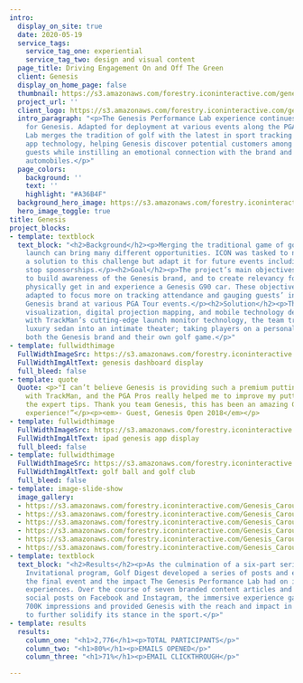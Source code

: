 ```yaml
---
intro:
  display_on_site: true
  date: 2020-05-19
  service_tags:
    service_tag_one: experiential
    service_tag_two: design and visual content
  page_title: Driving Engagement On and Off The Green
  client: Genesis
  display_on_home_page: false
  thumbnail: https://s3.amazonaws.com/forestry.iconinteractive.com/genesis-hero1.jpg
  project_url: ''
  client_logo: https://s3.amazonaws.com/forestry.iconinteractive.com/genesis-logo@2x.png
  intro_paragraph: "<p>The Genesis Performance Lab experience continues to drive value
    for Genesis. Adapted for deployment at various events along the PGA Tour, the
    Lab merges the tradition of golf with the latest in sport tracking and mobile
    app technology, helping Genesis discover potential customers among tournament
    guests while instilling an emotional connection with the brand and its luxury
    automobiles.</p>"
  page_colors:
    background: ''
    text: ''
    highlight: "#A36B4F"
  background_hero_image: https://s3.amazonaws.com/forestry.iconinteractive.com/Genesis_Hero.jpg
  hero_image_toggle: true
title: Genesis
project_blocks:
- template: textblock
  text_block: "<h2>Background</h2><p>Merging the traditional game of golf with a vehicle
    launch can bring many different opportunities. ICON was tasked to not only provide
    a solution to this challenge but adapt it for future events including PGA Tour
    stop sponsorships.</p><h2>Goal</h2><p>The project’s main objectives were twofold:
    to build awareness of the Genesis brand, and to create relevancy for guests to
    physically get in and experience a Genesis G90 car. These objectives were later
    adapted to focus more on tracking attendance and gauging guests’ interest in the
    Genesis brand at various PGA Tour events.</p><h2>Solution</h2><p>Through data
    visualization, digital projection mapping, and mobile technology designed to work
    with TrackMan’s cutting-edge launch monitor technology, the team transformed a
    luxury sedan into an intimate theater; taking players on a personalized tour of
    both the Genesis brand and their own golf game.</p>"
- template: fullwidthimage
  FullWidthImageSrc: https://s3.amazonaws.com/forestry.iconinteractive.com/genesis-hero1.jpg
  FullWidthImgAltText: genesis dashboard display
  full_bleed: false
- template: quote
  Quote: <p>"I can’t believe Genesis is providing such a premium putting experience
    with TrackMan, and the PGA Pros really helped me to improve my putting game with
    the expert tips. Thank you team Genesis, this has been an amazing Genesis Open
    experience!”</p><p><em>- Guest, Genesis Open 2018</em></p>
- template: fullwidthimage
  FullWidthImageSrc: https://s3.amazonaws.com/forestry.iconinteractive.com/diagonal@2x.png
  FullWidthImgAltText: ipad genesis app display
  full_bleed: false
- template: fullwidthimage
  FullWidthImageSrc: https://s3.amazonaws.com/forestry.iconinteractive.com/genesis-green@2x.jpg
  FullWidthImgAltText: golf ball and golf club
  full_bleed: false
- template: image-slide-show
  image_gallery:
  - https://s3.amazonaws.com/forestry.iconinteractive.com/Genesis_Carousel_6.jpg
  - https://s3.amazonaws.com/forestry.iconinteractive.com/Genesis_Carousel_5.jpg
  - https://s3.amazonaws.com/forestry.iconinteractive.com/Genesis_Carousel_4.jpg
  - https://s3.amazonaws.com/forestry.iconinteractive.com/Genesis_Carousel_3.jpg
  - https://s3.amazonaws.com/forestry.iconinteractive.com/Genesis_Carousel_2.jpg
  - https://s3.amazonaws.com/forestry.iconinteractive.com/Genesis_Carousel_1.jpg
- template: textblock
  text_block: "<h2>Results</h2><p>As the culmination of a six-part series on the Genesis
    Invitational program, Golf Digest developed a series of posts and editorials highlighting
    the final event and the impact The Genesis Performance Lab had on individual golfer’s
    experiences. Over the course of seven branded content articles and seven paid
    social posts on Facebook and Instagram, the immersive experience garnered almost
    700K impressions and provided Genesis with the reach and impact in the golf space
    to further solidify its stance in the sport.</p>"
- template: results
  results:
    column_one: "<h1>2,776</h1><p>TOTAL PARTICIPANTS</p>"
    column_two: "<h1>80%</h1><p>EMAILS OPENED</p>"
    column_three: "<h1>71%</h1><p>EMAIL CLICKTHROUGH</p>"

---
```

